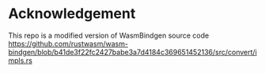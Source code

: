 # Acknowledgement
This repo is a modified version of WasmBindgen source code https://github.com/rustwasm/wasm-bindgen/blob/b41de3f22fc2427babe3a7d4184c369651452136/src/convert/impls.rs